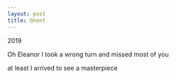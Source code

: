 ```yaml
---
layout: post
title: Ghent
---
```


2019

Oh Eleanor
I took a wrong turn
and missed most of you

at least I arrived to see a masterpiece

